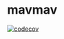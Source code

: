 # mavmav

[![codecov](https://codecov.io/gh/BenkemounTom/mavmav/branch/main/graph/badge.svg?token=PYQ3MMU1BV)](https://codecov.io/gh/BenkemounTom/mavmav)

